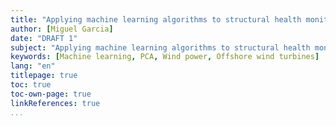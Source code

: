 ```yaml
---
title: "Applying machine learning algorithms to structural health monitoring of jacket-supported offshore wind turbines"
author: [Miguel Garcia]
date: "DRAFT 1"
subject: "Applying machine learning algorithms to structural health monitoring of jacket-supported offshore wind turbines"
keywords: [Machine learning, PCA, Wind power, Offshore wind turbines]
lang: "en"
titlepage: true
toc: true
toc-own-page: true
linkReferences: true
...
```

